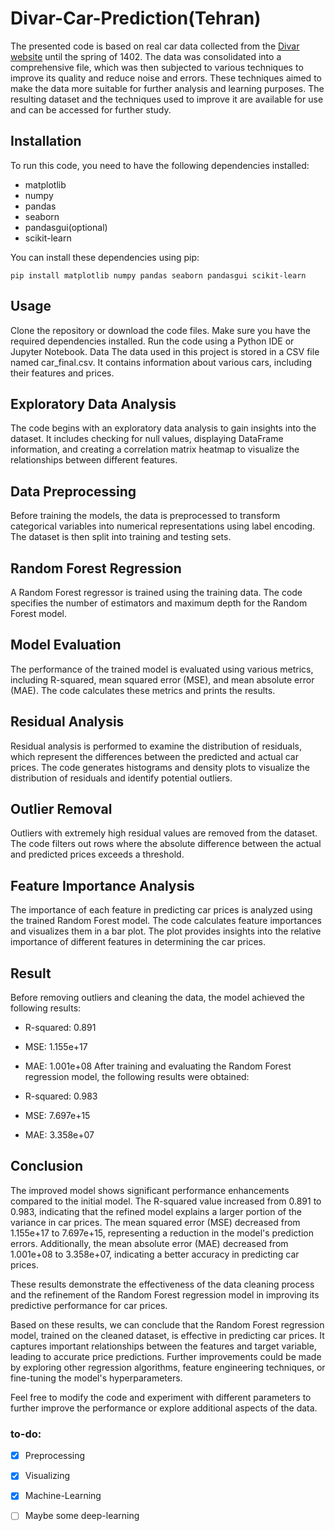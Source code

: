 # Divar-Car-Prediction(Tehran)
The presented code is based on real car data collected from the [Divar website](https://divar.ir/s/tehran/vehicles) until the spring of 1402. The data was consolidated into a comprehensive file, which was then subjected to various techniques to improve its quality and reduce noise and errors. These techniques aimed to make the data more suitable for further analysis and learning purposes. The resulting dataset and the techniques used to improve it are available for use and can be accessed for further study.
## Installation
To run this code, you need to have the following dependencies installed:

- matplotlib
- numpy
- pandas
- seaborn
- pandasgui(optional)
- scikit-learn
  
You can install these dependencies using pip:
```
pip install matplotlib numpy pandas seaborn pandasgui scikit-learn
```
## Usage
Clone the repository or download the code files.
Make sure you have the required dependencies installed.
Run the code using a Python IDE or Jupyter Notebook.
Data
The data used in this project is stored in a CSV file named car_final.csv. It contains information about various cars, including their features and prices.

## Exploratory Data Analysis
The code begins with an exploratory data analysis to gain insights into the dataset. It includes checking for null values, displaying DataFrame information, and creating a correlation matrix heatmap to visualize the relationships between different features.

## Data Preprocessing
Before training the models, the data is preprocessed to transform categorical variables into numerical representations using label encoding. The dataset is then split into training and testing sets.

## Random Forest Regression
A Random Forest regressor is trained using the training data. The code specifies the number of estimators and maximum depth for the Random Forest model.

## Model Evaluation
The performance of the trained model is evaluated using various metrics, including R-squared, mean squared error (MSE), and mean absolute error (MAE). The code calculates these metrics and prints the results.

## Residual Analysis
Residual analysis is performed to examine the distribution of residuals, which represent the differences between the predicted and actual car prices. The code generates histograms and density plots to visualize the distribution of residuals and identify potential outliers.

## Outlier Removal
Outliers with extremely high residual values are removed from the dataset. The code filters out rows where the absolute difference between the actual and predicted prices exceeds a threshold.

## Feature Importance Analysis
The importance of each feature in predicting car prices is analyzed using the trained Random Forest model. The code calculates feature importances and visualizes them in a bar plot. The plot provides insights into the relative importance of different features in determining the car prices.

## Result
Before removing outliers and cleaning the data, the model achieved the following results:

- R-squared: 0.891
- MSE: 1.155e+17
- MAE: 1.001e+08
After training and evaluating the Random Forest regression model, the following results were obtained:

- R-squared: 0.983
- MSE: 7.697e+15
- MAE: 3.358e+07
## Conclusion
The improved model shows significant performance enhancements compared to the initial model. The R-squared value increased from 0.891 to 0.983, indicating that the refined model explains a larger portion of the variance in car prices. The mean squared error (MSE) decreased from 1.155e+17 to 7.697e+15, representing a reduction in the model's prediction errors. Additionally, the mean absolute error (MAE) decreased from 1.001e+08 to 3.358e+07, indicating a better accuracy in predicting car prices.

These results demonstrate the effectiveness of the data cleaning process and the refinement of the Random Forest regression model in improving its predictive performance for car prices.

Based on these results, we can conclude that the Random Forest regression model, trained on the cleaned dataset, is effective in predicting car prices. It captures important relationships between the features and target variable, leading to accurate price predictions. Further improvements could be made by exploring other regression algorithms, feature engineering techniques, or fine-tuning the model's hyperparameters.

Feel free to modify the code and experiment with different parameters to further improve the performance or explore additional aspects of the data.
### to-do:
- [x] Preprocessing
- [x] Visualizing
- [x] Machine-Learning
- [ ] Maybe some deep-learning

